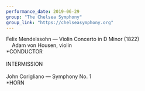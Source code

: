 ```yaml
---
performance_date: 2019-06-29
group: "The Chelsea Symphony"
group_link: "https://chelseasymphony.org"
---
```

Felix Mendelssohn — Violin Concerto in D Minor (1822)<br/>
&nbsp;&nbsp;&nbsp;&nbsp;Adam von Housen, violin<br/>
*CONDUCTOR<br/>
<br/>
INTERMISSION<br/>
<br/>
John Corigliano — Symphony No. 1<br/>
*HORN






